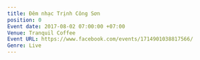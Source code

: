 ```yaml
---
title: Đêm nhạc Trịnh Công Sơn
position: 0
Event date: 2017-08-02 07:00:00 +07:00
Venue: Tranquil Coffee
Event URL: https://www.facebook.com/events/1714901038817566/
Genre: Live
---
```


